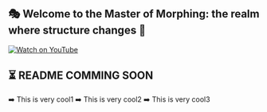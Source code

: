 ## 🎭 Welcome to the Master of Morphing: the realm where structure changes 💫

[![Watch on YouTube](https://img.youtube.com/vi/KV0YAwZ4D3Y/maxresdefault.jpg)](https://www.youtube.com/watch?v=KV0YAwZ4D3Y)


## ⏳ README COMMING SOON  
➡️ This is very cool1 
➡️ This is very cool2
➡️ This is very cool3 
